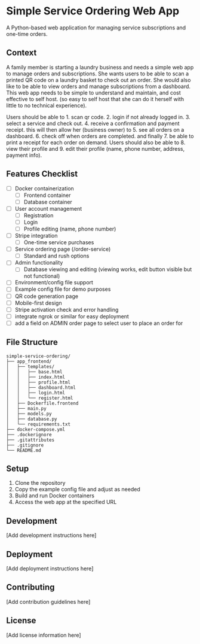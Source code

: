 # Simple Service Ordering Web App

A Python-based web application for managing service subscriptions and one-time orders.

## Context

A family member is starting a laundry business and needs a simple web app to manage orders and subscriptions. She wants users to be able to scan a printed QR code on a laundry basket to check out an order. She would also like to be able to view orders and manage subscriptions from a dashboard. This web app needs to be simple to understand and maintain, and cost effective to self host. (so easy to self host that she can do it herself with little to no technical experience).

Users should be able to 1. scan qr code. 2. login if not already logged in. 3. select a service and check out. 4. receive a confirmation and payment receipt. this will then allow her (business owner) to 5. see all orders on a dashboard. 6. check off when orders are completed. and finally 7. be able to print a receipt for each order on demand. Users should also be able to 8. view their profile and 9. edit their profile (name, phone number, address, payment info).

## Features Checklist

- [ ] Docker containerization
  - [ ] Frontend container
  - [ ] Database container
- [ ] User account management
  - [ ] Registration
  - [ ] Login
  - [ ] Profile editing (name, phone number)
- [ ] Stripe integration
  <!-- - [ ] Subscription management -->
  - [ ] One-time service purchases
- [ ] Service ordering page (/order-service)
  - [ ] Standard and rush options
  <!-- - [ ] Subscription status display -->
- [ ] Admin functionality
  - [ ] Database viewing and editing (viewing works, edit button visible but not functional)
  <!-- - [ ] Stripe health monitoring -->
  <!-- - [ ] Settings page -->
- [ ] Environment/config file support
- [ ] Example config file for demo purposes
- [ ] QR code generation page
- [ ] Mobile-first design
- [ ] Stripe activation check and error handling
- [ ] integrate ngrok or similar for easy deployment
- [ ] add a field on ADMIN order page to select user to place an order for

## File Structure

```
simple-service-ordering/
├── app_frontend/
│   ├── templates/
│   │   ├── base.html
│   │   ├── index.html
│   │   ├── profile.html
│   │   ├── dashboard.html
│   │   ├── login.html
│   │   └── register.html
│   ├── Dockerfile.frontend
│   ├── main.py
│   ├── models.py
│   ├── database.py
│   └── requirements.txt
├── docker-compose.yml
├── .dockerignore
├── .gitattributes
├── .gitignore
└── README.md
```

## Setup

1. Clone the repository
2. Copy the example config file and adjust as needed
3. Build and run Docker containers
4. Access the web app at the specified URL

## Development

[Add development instructions here]

## Deployment

[Add deployment instructions here]

## Contributing

[Add contribution guidelines here]

## License

[Add license information here]

